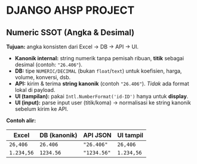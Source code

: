 # DJANGO AHSP PROJECT

## Numeric SSOT (Angka & Desimal)

**Tujuan:** angka konsisten dari Excel → DB → API → UI.

- **Kanonik internal:** string numerik tanpa pemisah ribuan, **titik** sebagai desimal (contoh: `"26.406"`).
- **DB:** tipe `NUMERIC/DECIMAL` (bukan `float`/`text`) untuk koefisien, harga, volume, konversi, dsb.
- **API:** kirim & terima **string kanonik** (contoh `"26.406"`). *Tidak* ada format lokal di payload.
- **UI (tampilan):** pakai `Intl.NumberFormat('id-ID')` hanya untuk **display**.
- **UI (input):** parse input user (titik/koma) → normalisasi ke string kanonik sebelum kirim ke API.

**Contoh alir:**

| Excel      | DB (kanonik) | API JSON    | UI tampil  |
|------------|---------------|-------------|------------|
| `26,406`   | `26.406`      | `"26.406"`  | `26,406`   |
| `1.234,56` | `1234.56`     | `"1234.56"` | `1.234,56` |
